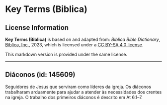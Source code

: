 # Key Terms (Biblica)

## License Information

**Key Terms (Biblica)** is based on and adapted from: _Biblica Bible Dictionary_, [Biblica, Inc.](https://www.biblica.com/), 2023, which is licensed under a [CC BY-SA 4.0 license](https://creativecommons.org/licenses/by-sa/4.0/legalcode.en).

This markdown version is provided under the same license.



--------------------------------

## Diáconos (id: 145609)

Seguidores de Jesus que serviram como líderes da igreja. Os diáconos trabalharam arduamente para ajudar a atender às necessidades dos crentes na igreja. O trabalho dos primeiros diáconos é descrito em At 6\.1–7\.


